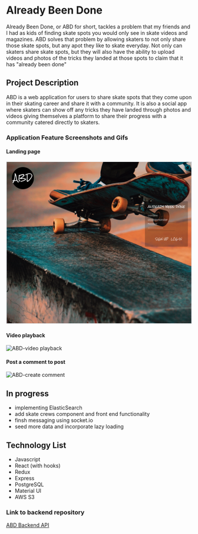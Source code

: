 # Already Been Done

Already Been Done, or ABD for short, tackles a problem that my friends and I had as kids of finding skate spots you would only see in skate videos and magazines. ABD solves that problem by allowing skaters to not only share those skate spots, but any apot they like to skate everyday. Not only can skaters share skate spots, but they will also have the ability to upload videos and photos of the tricks they landed at those spots to claim that it has "already been done"

## Project Description

ABD is a web application for users to share skate spots that they come upon in their skating career and share it with a community. It is also a social app where skaters can show off any tricks they have landed through photos and videos giving themselves a platform to share their progress with a community catered directly to skaters.

### Application Feature Screenshots and Gifs

#### Landing page

![ABD-Landing page](/public/landing-page.png)

#### Video playback

![ABD-video playback](https://media.giphy.com/media/XEIfqFJkfLTaWSe5fO/giphy.gif)

#### Post a comment to post

![ABD-create comment](https://media.giphy.com/media/ZY399zr6rjcsx6Kjlx/giphy.gif)

## In progress
- implementing ElasticSearch
- add skate crews component and front end functionality
- finsh messaging using socket.io
- seed more data and incorporate lazy loading

## Technology List

- Javascript
- React (with hooks)
- Redux
- Express
- PostgreSQL
- Material UI
- AWS S3

### Link to backend repository

[ABD Backend API](https://github.com/JoshuaCachola/Already-Been-Done)
